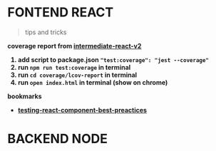 # FONTEND REACT

> tips and tricks

<b>coverage report<b> from [intermediate-react-v2](https://frontendmasters.com/courses/intermediate-react-v2/)

1. add script to package.json
   `"test:coverage": "jest --coverage"`
2. run `npm run test:coverage` in terminal
3. run `cd coverage/lcov-report` in terminal
4. run `open index.html` in terminal (show on chrome)

bookmarks

- [testing-react-component-best-preactices](https://medium.com/selleo/testing-react-components-best-practices-2f77ac302d12)

# BACKEND NODE
